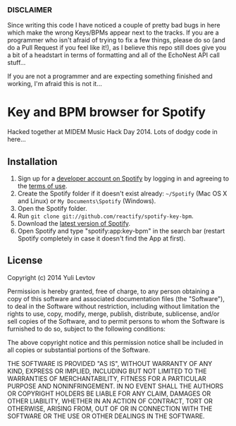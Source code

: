 ### DISCLAIMER
Since writing this code I have noticed a couple of pretty bad bugs in here which make the wrong Keys/BPMs appear next to the tracks. If you are a programmer who isn't afraid of trying to fix a few things, please do so (and do a Pull Request if you feel like it!), as I believe this repo still does give you a bit of a headstart in terms of formatting and all of the EchoNest API call stuff...

If you are not a programmer and are expecting something finished and working, I'm afraid this is not it...

# Key and BPM browser for Spotify

Hacked together at MIDEM Music Hack Day 2014. Lots of dodgy code in here...

## Installation

 1. Sign up for a [developer account on Spotify](https://developer.spotify.com/technologies/apps/#developer) by logging in and agreeing to the [terms of use](https://developer.spotify.com/technologies/apps/terms-of-use/).
 2. Create the Spotify folder if it doesn't exist already: `~/Spotify` (Mac OS X and Linux) or `My Documents\Spotify` (Windows).
 3. Open the Spotify folder.
 4. Run `git clone git://github.com/reactify/spotify-key-bpm`.
 5. Download the [latest version of Spotify](http://spotify.com/download).
 6. Open Spotify and type "spotify:app:key-bpm" in the search bar (restart Spotify completely in case it doesn't find the App at first).

## License

Copyright (c) 2014 Yuli Levtov

Permission is hereby granted, free of charge, to any person obtaining a copy
of this software and associated documentation files (the "Software"), to deal
in the Software without restriction, including without limitation the rights
to use, copy, modify, merge, publish, distribute, sublicense, and/or sell
copies of the Software, and to permit persons to whom the Software is
furnished to do so, subject to the following conditions:

The above copyright notice and this permission notice shall be included in all
copies or substantial portions of the Software.

THE SOFTWARE IS PROVIDED "AS IS", WITHOUT WARRANTY OF ANY KIND, EXPRESS OR
IMPLIED, INCLUDING BUT NOT LIMITED TO THE WARRANTIES OF MERCHANTABILITY,
FITNESS FOR A PARTICULAR PURPOSE AND NONINFRINGEMENT. IN NO EVENT SHALL THE
AUTHORS OR COPYRIGHT HOLDERS BE LIABLE FOR ANY CLAIM, DAMAGES OR OTHER
LIABILITY, WHETHER IN AN ACTION OF CONTRACT, TORT OR OTHERWISE, ARISING FROM,
OUT OF OR IN CONNECTION WITH THE SOFTWARE OR THE USE OR OTHER DEALINGS IN THE
SOFTWARE.
